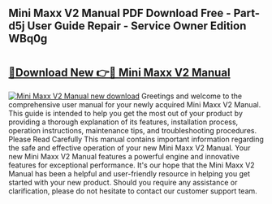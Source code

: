 ## Mini Maxx V2 Manual PDF Download Free - Part-d5j User Guide Repair - Service Owner Edition WBq0g

# <h2><a href="http://bc4567.oget.top/?id=Mini+Maxx+V2+Manual">🔗Download New 👉🔴 Mini Maxx V2 Manual</a></h2>

[![Mini Maxx V2 Manual new download](https://i.imgur.com/5g1atiW.png)](http://bc4567.oget.top/?id=Mini+Maxx+V2+Manual)
Greetings and welcome to the comprehensive user manual for your newly acquired Mini Maxx V2 Manual. This guide is intended to help you get the most out of your product by providing a thorough explanation of its features, installation process, operation instructions, maintenance tips, and troubleshooting procedures. Please Read Carefully This manual contains important information regarding the safe and effective operation of your new Mini Maxx V2 Manual. Your new Mini Maxx V2 Manual features a powerful engine and innovative features for exceptional performance. It's our hope that the Mini Maxx V2 Manual has been a helpful and user-friendly resource in helping you get started with your new product. Should you require any assistance or clarification, please do not hesitate to contact our customer support team.
